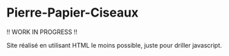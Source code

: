 # Pierre-Papier-Ciseaux

!! WORK IN PROGRESS !!

Site réalisé en utilisant HTML le moins possible, juste pour driller javascript.
